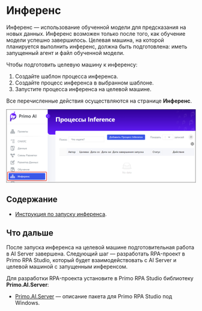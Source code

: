 # Инференс

Инференс — использование обученной модели для предсказания на новых данных. Инференс возможен только после того, как обучение модели успешно завершилось. Целевая машина, на которой планируется выполнить инференс, должна быть подготовлена: иметь запущенный агент и файл обученной модели.

Чтобы подготовить целевую машину к инференсу:
1. Создайте шаблон процесса инференса.
2. Создайте процесс инференса в выбранном шаблоне.
3. Запустите процесса инференса на целевой машине.

Все перечисленные действия осуществляются на странице **Инференс**.

![](<../../../../.gitbook/assets1/primo-ai//user-guide/inference-page.png>)

## Содержание

* [Инструкция по запуску инференса](https://docs.primo-rpa.ru/primo-rpa/primo-rpa-ai-server/user/smart-ocr/inference/run-inference-process).

## Что дальше

После запуска инференса на целевой машине подготовительная работа в AI Server завершена. Следующий шаг — разработать RPA-проект в Primo RPA Studio, который будет взаимодействовать с AI Server и целевой машиной с запущенным инференсом. 

Для разработки RPA-проекта установите в Primo RPA Studio библиотеку **Primo.AI.Server**:
* [Primo.AI.Server](https://docs.primo-rpa.ru/primo-rpa/g_elements/el_extra/ai_server) — описание пакета для Primo RPA Studio под Windows.

